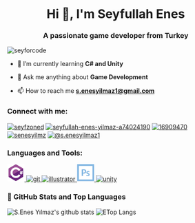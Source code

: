 <h1 align="center">Hi 👋, I'm Seyfullah Enes</h1>
<h3 align="center">A passionate game developer from Turkey</h3>

<p align="left"> <img src="https://komarev.com/ghpvc/?username=seyforcode&label=Profile%20views&color=fe5106&style=flat" alt="seyforcode" /> </p>

- 🌱 I’m currently learning **C# and Unity**

- 💬 Ask me anything about **Game Development**

- 📫 How to reach me **s.enesyilmaz1@gmail.com**

<h3 align="left">Connect with me:</h3>
<p align="left">
<a href="https://twitter.com/seyfzoned" target="blank"><img align="center" src="https://raw.githubusercontent.com/rahuldkjain/github-profile-readme-generator/master/src/images/icons/Social/twitter.svg" alt="seyfzoned" height="30" width="40" /></a>
<a href="https://linkedin.com/in/seyfullah-enes-yilmaz-a74024190" target="blank"><img align="center" src="https://raw.githubusercontent.com/rahuldkjain/github-profile-readme-generator/master/src/images/icons/Social/linked-in-alt.svg" alt="seyfullah-enes-yilmaz-a74024190" height="30" width="40" /></a>
<a href="https://stackoverflow.com/users/16909470" target="blank"><img align="center" src="https://raw.githubusercontent.com/rahuldkjain/github-profile-readme-generator/master/src/images/icons/Social/stack-overflow.svg" alt="16909470" height="30" width="40" /></a>
<a href="https://instagram.com/senesyilmz" target="blank"><img align="center" src="https://raw.githubusercontent.com/rahuldkjain/github-profile-readme-generator/master/src/images/icons/Social/instagram.svg" alt="senesyilmz" height="30" width="40" /></a>
<a href="https://medium.com/@s.enesyilmaz1" target="blank"><img align="center" src="https://raw.githubusercontent.com/rahuldkjain/github-profile-readme-generator/master/src/images/icons/Social/medium.svg" alt="@s.enesyilmaz1" height="30" width="40" /></a>
</p>

<h3 align="left">Languages and Tools:</h3>
<p align="left"> <a href="https://www.w3schools.com/cs/" target="_blank" rel="noreferrer"> <img src="https://raw.githubusercontent.com/devicons/devicon/master/icons/csharp/csharp-original.svg" alt="csharp" width="40" height="40"/> </a> <a href="https://git-scm.com/" target="_blank" rel="noreferrer"> <img src="https://www.vectorlogo.zone/logos/git-scm/git-scm-icon.svg" alt="git" width="40" height="40"/> </a> <a href="https://www.adobe.com/in/products/illustrator.html" target="_blank" rel="noreferrer"> <img src="https://www.vectorlogo.zone/logos/adobe_illustrator/adobe_illustrator-icon.svg" alt="illustrator" width="40" height="40"/> </a> <a href="https://www.photoshop.com/en" target="_blank" rel="noreferrer"> <img src="https://raw.githubusercontent.com/devicons/devicon/master/icons/photoshop/photoshop-line.svg" alt="photoshop" width="40" height="40"/> </a> <a href="https://unity.com/" target="_blank" rel="noreferrer"> <img src="https://www.vectorlogo.zone/logos/unity3d/unity3d-icon.svg" alt="unity" width="40" height="40"/> </a> </p>

### 📌 GitHub Stats and Top Languages


<p float="center">

  <img  src="https://github-readme-stats.vercel.app/api?username=aoguz1&theme=dracula&count_private=true&hide=issues" alt="S.Enes Yılmaz's github stats" />
  <img  src="https://github-readme-stats.vercel.app/api/top-langs/?username=seyforcode&theme=dracula&layout=compact&hide=html,css,hack" alt="ETop Langs" /> 
</p>

